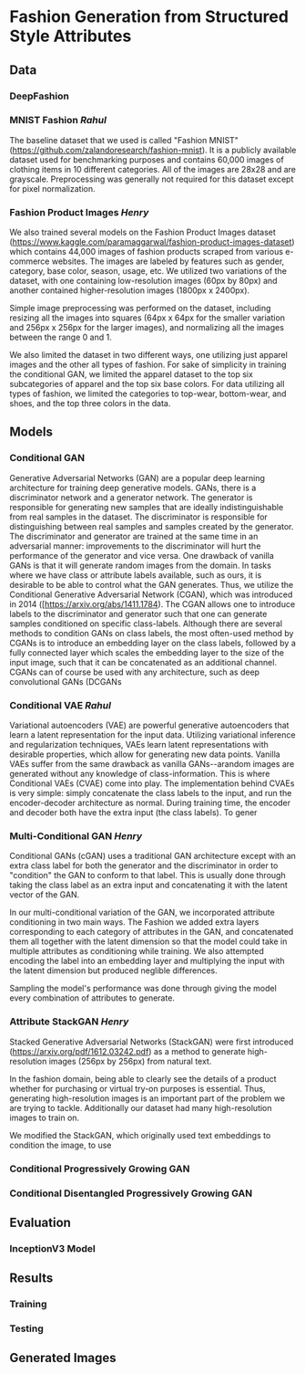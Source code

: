 # Fashion Generation from Structured Style Attributes

## Data 

### DeepFashion 

### MNIST Fashion  *Rahul*

The baseline dataset that we used is called "Fashion MNIST" (https://github.com/zalandoresearch/fashion-mnist). It is a publicly available dataset used for benchmarking purposes and contains 60,000 images of clothing items in 10 different categories. All of the images are 28x28 and are grayscale. Preprocessing was generally not required for this dataset except for pixel normalization. 

### Fashion Product Images *Henry*

We also trained several models on the Fashion Product Images dataset (https://www.kaggle.com/paramaggarwal/fashion-product-images-dataset) which contains 44,000 images of fashion products scraped from various e-commerce websites. The images are labeled by features such as gender, category, base color, season, usage, etc. We utilized two variations of the dataset, with one containing low-resolution images (60px by 80px) and another contained higher-resolution images (1800px x 2400px).

Simple image preprocessing was performed on the dataset, including resizing all the images into squares (64px x 64px for the smaller variation and 256px x 256px for the larger images), and normalizing all the images between the range 0 and 1.

We also limited the dataset in two different ways, one utilizing just apparel images and the other all types of fashion. For sake of simplicity in training the conditional GAN, we limited the apparel dataset to the top six subcategories of apparel and the top six base colors. For data utilizing all types of fashion, we limited the categories to top-wear, bottom-wear, and shoes, and the top three colors in the data.

## Models

### Conditional GAN

Generative Adversarial Networks (GAN) are a popular deep learning architecture for training deep generative models. GANs, there is a discriminator network and a generator network. The generator is responsible for generating new samples that are ideally indistinguishable from real samples in the dataset. The discriminator is responsible for distinguishing between real samples and samples created by the generator. The discriminator and generator are trained at the same time in an adversarial manner: improvements to the discriminator will hurt the performance of the generator and vice versa. One drawback of vanilla GANs is that it will generate random images from the domain. In tasks where we have class or attribute labels available, such as ours, it is desirable to be able to control what the GAN generates. Thus, we utilize the Conditional Generative Adversarial Network (CGAN), which was introduced in 2014 ([https://arxiv.org/abs/1411.1784). The CGAN allows one to introduce labels to the discriminator and generator such that one can generate samples conditioned on specific class-labels. Although there are several methods to condition GANs on class labels, the most often-used method by  CGANs is to introduce an embedding layer on the class labels, followed by a fully connected layer which scales the embedding layer to the size of the input image, such that it can be concatenated as an additional channel. CGANs can of course be used with any architecture, such as deep convolutional GANs (DCGANs 

### Conditional VAE *Rahul*

Variational autoencoders (VAE) are powerful generative autoencoders that learn a latent representation for the input data. Utilizing variational inference and regularization techniques, VAEs learn latent representations with desirable properties, which allow for generating new data points. Vanilla VAEs suffer from the same drawback as vanilla GANs--arandom images are generated without any knowledge of class-information. This is where Conditional VAEs (CVAE) come into play. The implementation behind CVAEs is very simple: simply concatenate the class labels to the input, and run the encoder-decoder architecture as normal. During training time, the encoder and decoder both have the extra input (the class labels). To gener

### Multi-Conditional GAN *Henry*
Conditional GANs (cGAN) uses a traditional GAN architecture except with an extra class label for both the generator and the discriminator in order to "condition" the GAN to conform to that label. This is usually done through taking the class label as an extra input and concatenating it with the latent vector of the GAN.

In our multi-conditional variation of the GAN, we incorporated attribute conditioning in two main ways. The Fashion we added extra layers corresponding to each category of attributes in the GAN, and concatenated them all together with the latent dimension so that the model could take in multiple attributes as conditioning while training. We also attempted encoding the label into an embedding layer and multiplying the input with the latent dimension but produced neglible differences.

 Sampling the model's performance was done through giving the model every combination of attributes to generate.

### Attribute StackGAN *Henry*
Stacked Generative Adversarial Networks (StackGAN) were first introduced (https://arxiv.org/pdf/1612.03242.pdf) as a method to generate high-resolution images (256px by 256px) from natural text. 

In the fashion domain, being able to clearly see the details of a product whether for purchasing or virtual try-on purposes is essential. Thus, generating high-resolution images is an important part of the problem we are trying to tackle. Additionally our dataset had many high-resolution images to train on. 

We modified the StackGAN, which originally used text embeddings to condition the image, to use 


### Conditional Progressively Growing GAN

### Conditional Disentangled Progressively Growing GAN

## Evaluation

### InceptionV3 Model


## Results

### Training

### Testing

## Generated Images
<!--stackedit_data:
eyJwcm9wZXJ0aWVzIjoiZXh0ZW5zaW9uczpcbiAgcHJlc2V0Oi
BnZm1cbiAga2F0ZXg6XG4gICAgZW5hYmxlZDogdHJ1ZVxuIiwi
aGlzdG9yeSI6Wy0yMDcyMDA5ODc4LC02NjQ5NjI1NDEsLTMwMz
A5MDY4OSw1MDE1ODY0MzQsMjA2MTI4MzM0NSw5OTE0MjAyNTgs
NzM2MDI0NjU2LC03OTQ1Mzk5MzcsMTYzOTk0Nzc3NiwxNTAzMD
kyOTE2LDMyODk3Nzk0OCwtMTQwNzMzNDksLTEyNzQ5ODkzNjgs
OTA2ODc5ODQzLC0xOTE4OTg2NjYxLDE2NTExMjk1MTYsLTg2Nz
QyMTA3NSw5Njg3ODkyMjAsMTY4Mjg5NDUxNSwtMTE0NTQ2OTgw
MV19
-->